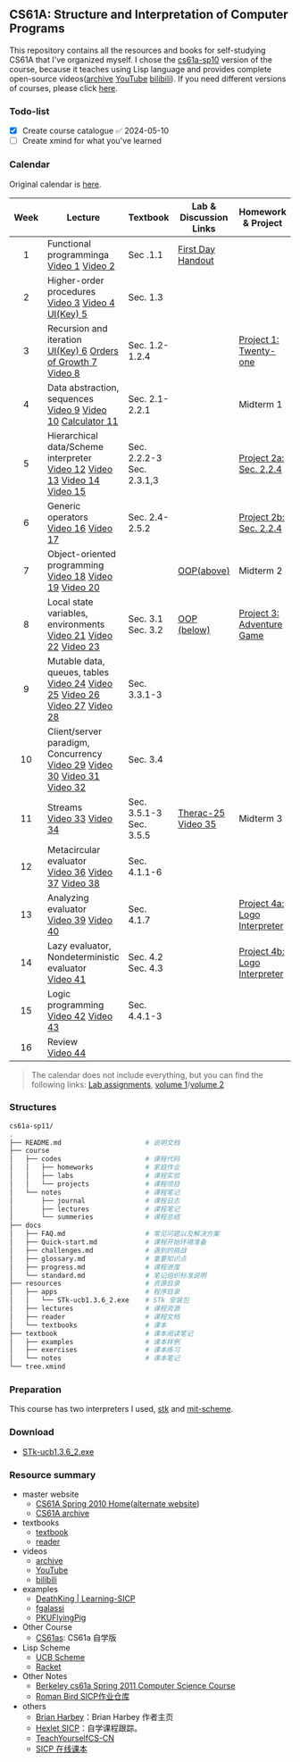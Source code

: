 ## CS61A: Structure and Interpretation of Computer Programs
This repository contains all the resources and books for self-studying CS61A that I've organized myself. I chose the  [cs61a-sp10](https://people.eecs.berkeley.edu/~bh/61a-pages/) version of the course, because it teaches using Lisp language and provides complete open-source videos([archive](https://archive.org/details/ucberkeley-webcast-PL3E89002AA9B9879E) [YouTube](https://www.youtube.com/playlist?list=PLhMnuBfGeCDNgVzLPxF9o5UNKG1b-LFY9) [bilibili](https://www.bilibili.com/video/av40460492/)). If you need different  versions of courses, please click [here](https://inst.eecs.berkeley.edu/~cs61a/archives.html).
### Todo-list
- [x] Create course catalogue ✅ 2024-05-10
- [ ] Create xmind for what you've learned
### Calendar
Original calendar is [here](resources/reader/glance.pdf).

| <b>Week</b> | <b>Lecture</b>                                                                                                                                                                                                                                                                                                                                                                                                                                                                                                                                                                                                                                                                                                                                                                | <b>Textbook<b>                                                              | <b>Lab & Discussion Links</b>                                                                                                                                                                                                  | <b>Homework & Project</b>                                                                                             |     |     |
| :---------: | ----------------------------------------------------------------------------------------------------------------------------------------------------------------------------------------------------------------------------------------------------------------------------------------------------------------------------------------------------------------------------------------------------------------------------------------------------------------------------------------------------------------------------------------------------------------------------------------------------------------------------------------------------------------------------------------------------------------------------------------------------------------------------- | --------------------------------------------------------------------------- | ------------------------------------------------------------------------------------------------------------------------------------------------------------------------------------------------------------------------------ | --------------------------------------------------------------------------------------------------------------------- | --- | --- |
|      1      | Functional programminga</br><a id="customButton"  class="clicked" href="https://www.youtube.com/watch?v=4leZ1Ca4f0g&list=PLhMnuBfGeCDNgVzLPxF9o5UNKG1b-LFY9&index=1&t=136s&pp=iAQB">Video 1</a> <a id="customButton" class="clicked" href="https://www.youtube.com/watch?v=8aFp84teahw&list=PLhMnuBfGeCDNgVzLPxF9o5UNKG1b-LFY9&index=2&t=27s&pp=iAQB">Video 2</a>                                                                                                                                                                                                                                                                                                                                                                                                             | <a id="customButton"   class="clicked">Sec .1.1</a>                         | [First Day Handout](/resources/reader/first-day-handout.pdf)                                                                                                                                                                   |                                                                                                                       |     |     |
|      2      | Higher-order procedures</br><a id="customButton"  class="clicked" href="https://www.youtube.com/watch?v=NcrPl8Ocwpo&list=PLhMnuBfGeCDNgVzLPxF9o5UNKG1b-LFY9&index=3&t=419s&pp=iAQB">Video 3</a> <a id="customButton" class="clicked" href="https://www.youtube.com/watch?v=OVI5ok0ahmc&list=PLhMnuBfGeCDNgVzLPxF9o5UNKG1b-LFY9&index=4&pp=iAQB">Video 4</a> <a id="customButton" class="clicked" href="https://www.youtube.com/watch?v=tJB3Lk8_m7w&list=PLhMnuBfGeCDNgVzLPxF9o5UNKG1b-LFY9&index=5&pp=iAQB">UI(Key) 5</a>                                                                                                                                                                                                                                                     | <a id="customButton" class="clicked">Sec. 1.3</a>                           |                                                                                                                                                                                                                                |                                                                                                                       |     |     |
|      3      | Recursion and iteration</br><a id="customButton" class="clicked" href="https://www.youtube.com/watch?v=r2-TaLTs7w0&list=PLhMnuBfGeCDNgVzLPxF9o5UNKG1b-LFY9&index=6&pp=iAQB">UI(Key) 6</a> <a id="customButton"  class="clicked" href="https://www.youtube.com/watch?v=FUaY0N4qVPY&list=PLhMnuBfGeCDNgVzLPxF9o5UNKG1b-LFY9&index=7&pp=iAQB">Orders of Growth 7</a> <a id="customButton" class="clicked" href="https://www.youtube.com/watch?v=gOupSAT_acA&list=PLhMnuBfGeCDNgVzLPxF9o5UNKG1b-LFY9&index=8&pp=iAQB">Video 8</a>                                                                                                                                                                                                                                                 | <a id="customButton" class="clicked" >Sec. 1.2-1.2.4</a>                    |                                                                                                                                                                                                                                | [Project 1: Twenty-one](./resources/reader/nodate-21.pdf)                                                             |     |     |
|      4      | Data abstraction, sequences</br><a id="customButton" href="https://www.youtube.com/watch?v=8LIZqnf7gIs&list=PLhMnuBfGeCDNgVzLPxF9o5UNKG1b-LFY9&index=9&pp=iAQB">Video 9</a> <a id="customButton" href="https://www.youtube.com/watch?v=-50z10gewhs&list=PLhMnuBfGeCDNgVzLPxF9o5UNKG1b-LFY9&index=10&pp=iAQB">Video 10</a> <a id="customButton" href="https://www.youtube.com/watch?v=Cj8Y8pvs-6I&list=PLhMnuBfGeCDNgVzLPxF9o5UNKG1b-LFY9&index=11&pp=iAQB">Calculator 11</a>                                                                                                                                                                                                                                                                                                  | <a id="customButton"   class="clicked">Sec. 2.1-2.2.1</a>                   |                                                                                                                                                                                                                                | <a id="customButton">Midterm 1</a>                                                                                    |     |     |
|      5      | Hierarchical data/Scheme interpreter</br><a id="customButton" href="https://www.youtube.com/watch?v=3doCo1lF9Xk&list=PLhMnuBfGeCDNgVzLPxF9o5UNKG1b-LFY9&index=12&pp=iAQB">Video 12</a> <a id="customButton" href="https://www.youtube.com/watch?v=UamvUCRq7FM&list=PLhMnuBfGeCDNgVzLPxF9o5UNKG1b-LFY9&index=13&pp=iAQB">Video 13</a> <a id="customButton" href="https://www.youtube.com/watch?v=ljjwH7aXJIM&list=PLhMnuBfGeCDNgVzLPxF9o5UNKG1b-LFY9&index=14&pp=iAQB">Video 14</a> <a id="customButton" href="https://www.youtube.com/watch?v=jo7kUzz_j0A&list=PLhMnuBfGeCDNgVzLPxF9o5UNKG1b-LFY9&index=15&pp=iAQB">Video 15</a>                                                                                                                                              | <a id="customButton">Sec. 2.2.2-3</a> <a id="customButton">Sec. 2.3.1,3</a> |                                                                                                                                                                                                                                | [Project 2a: ](https://inst.eecs.berkeley.edu/~cs61a/reader/nodate-21.pdf)<a id="customButton" href="">Sec. 2.2.4</a> |     |     |
|      6      | Generic operators</br><a id="customButton" href="https://www.youtube.com/watch?v=zgbBNEuHs2w&list=PLhMnuBfGeCDNgVzLPxF9o5UNKG1b-LFY9&index=16&pp=iAQB">Video 16</a> <a id="customButton" href="https://www.youtube.com/watch?v=_6S-C5TAwlM&list=PLhMnuBfGeCDNgVzLPxF9o5UNKG1b-LFY9&index=17&pp=iAQB">Video 17</a>                                                                                                                                                                                                                                                                                                                                                                                                                                                             | <a id="customButton">Sec. 2.4-2.5.2</a>                                     |                                                                                                                                                                                                                                | [Project 2b: ](https://inst.eecs.berkeley.edu/~cs61a/reader/nodate-21.pdf)<a id="customButton" href="">Sec. 2.2.4</a> |     |     |
|      7      | Object-oriented programming</br><a id="customButton" href="https://www.youtube.com/watch?v=Y9ZYTTetURs&list=PLhMnuBfGeCDNgVzLPxF9o5UNKG1b-LFY9&index=18&pp=iAQB">Video 18</a> <a id="customButton" href="https://www.youtube.com/watch?v=i2xeedX-Vdk&list=PLhMnuBfGeCDNgVzLPxF9o5UNKG1b-LFY9&index=19&pp=iAQB">Video 19</a> <a id="customButton" href="https://www.youtube.com/watch?v=iAQhIMqloS0&list=PLhMnuBfGeCDNgVzLPxF9o5UNKG1b-LFY9&index=20&pp=iAQB">Video 20</a>                                                                                                                                                                                                                                                                                                     |                                                                             | [OOP(above)](https://inst.eecs.berkeley.edu/~cs61a/reader/aboveline.pdf)                                                                                                                                                       | <a id="customButton">Midterm 2</a>                                                                                    |     |     |
|      8      | Local state variables, environments</br><a id="customButton" href="https://www.youtube.com/watch?v=fSjVM0rHrMQ&list=PLhMnuBfGeCDNgVzLPxF9o5UNKG1b-LFY9&index=21&pp=iAQB">Video 21</a> <a id="customButton" href="https://www.youtube.com/watch?v=JS3jxx0QzKc&list=PLhMnuBfGeCDNgVzLPxF9o5UNKG1b-LFY9&index=22&pp=iAQB">Video 22</a> <a id="customButton" href="https://www.youtube.com/watch?v=g9WVaY0ZFsg&list=PLhMnuBfGeCDNgVzLPxF9o5UNKG1b-LFY9&index=23&pp=iAQB">Video 23</a>                                                                                                                                                                                                                                                                                             | <a id="customButton">Sec. 3.1</a> <a id="customButton">Sec. 3.2</a>         | [OOP (below)](https://inst.eecs.berkeley.edu/~cs61a/reader/belowline.pdf)                                                                                                                                                      | [Project 3: Adventure Game](https://inst.eecs.berkeley.edu/~cs61a/reader/nodate-adv.txt)                              |     |     |
|      9      | Mutable data, queues, tables</br><a id="customButton" href="https://www.youtube.com/watch?v=-YGPULBggZQ&list=PLhMnuBfGeCDNgVzLPxF9o5UNKG1b-LFY9&index=24&pp=iAQB">Video 24</a> <a id="customButton" href="https://www.youtube.com/watch?v=rF3Puw2JQQo&list=PLhMnuBfGeCDNgVzLPxF9o5UNKG1b-LFY9&index=25&pp=iAQB">Video 25</a> <a id="customButton" href="https://www.youtube.com/watch?v=dO9kQM9E-MQ&list=PLhMnuBfGeCDNgVzLPxF9o5UNKG1b-LFY9&index=26&pp=iAQB">Video 26</a> <a id="customButton" href="https://www.youtube.com/watch?v=XJRD-wrqukI&list=PLhMnuBfGeCDNgVzLPxF9o5UNKG1b-LFY9&index=27&t=963s&pp=iAQB">Video 27</a> <a id="customButton" href="https://www.youtube.com/watch?v=cwFUN-w587I&list=PLhMnuBfGeCDNgVzLPxF9o5UNKG1b-LFY9&index=28&pp=iAQB">Video 28</a> | <a id="customButton">Sec. 3.3.1-3</a>                                       |                                                                                                                                                                                                                                |                                                                                                                       |     |     |
|     10      | Client/server paradigm, Concurrency</br><a id="customButton" href="https://www.youtube.com/watch?v=TkAmAaMuRac&list=PLhMnuBfGeCDNgVzLPxF9o5UNKG1b-LFY9&index=29&t=40s&pp=iAQB">Video 29</a> <a id="customButton" href="https://www.youtube.com/watch?v=ryAmZrwBjj4&list=PLhMnuBfGeCDNgVzLPxF9o5UNKG1b-LFY9&index=30&pp=iAQB">Video 30</a> <a id="customButton" href="https://www.youtube.com/watch?v=nXFL35LRVgw&list=PLhMnuBfGeCDNgVzLPxF9o5UNKG1b-LFY9&index=31&pp=iAQB">Video 31</a> <a id="customButton" href="https://www.youtube.com/watch?v=99atAu-P5f8&list=PLhMnuBfGeCDNgVzLPxF9o5UNKG1b-LFY9&index=32&pp=iAQB">Video 32</a>                                                                                                                                         | <a id="customButton">Sec. 3.4</a>                                           |                                                                                                                                                                                                                                |                                                                                                                       |     |     |
|     11      | Streams</br><a id="customButton" href="https://www.youtube.com/watch?v=tE5Q5AMlORI&list=PLhMnuBfGeCDNgVzLPxF9o5UNKG1b-LFY9&index=33&pp=iAQB">Video 33</a> <a id="customButton" href="https://www.youtube.com/watch?v=ilOU9r9g-Co&list=PLhMnuBfGeCDNgVzLPxF9o5UNKG1b-LFY9&index=34&pp=iAQB">Video 34</a>                                                                                                                                                                                                                                                                                                                                                                                                                                                                       | <a id="customButton">Sec. 3.5.1-3</a> <a id="customButton">Sec. 3.5.5</a>   | [Therac-25](https://inst.eecs.berkeley.edu/~cs61a/reader/Therac-25.pdf)</br><a id="customButton" href="https://www.youtube.com/watch?v=H4Xa45RGBQ8&list=PLhMnuBfGeCDNgVzLPxF9o5UNKG1b-LFY9&index=35&t=7s&pp=iAQB">Video 35</a> | <a id="customButton">Midterm 3</a>                                                                                    |     |     |
|     12      | Metacircular evaluator</br><a id="customButton" href="https://www.youtube.com/watch?v=fhxwXp3Uuas&list=PLhMnuBfGeCDNgVzLPxF9o5UNKG1b-LFY9&index=36&pp=iAQB">Video 36</a> <a id="customButton" href="https://www.youtube.com/watch?v=MM9Z3V8rPGg&list=PLhMnuBfGeCDNgVzLPxF9o5UNKG1b-LFY9&index=37&pp=iAQB">Video 37</a> <a id="customButton" href="https://www.youtube.com/watch?v=BWMWi5J5Z3k&list=PLhMnuBfGeCDNgVzLPxF9o5UNKG1b-LFY9&index=38&pp=iAQB">Video 38</a>                                                                                                                                                                                                                                                                                                          | <a id="customButton">Sec. 4.1.1-6</a>                                       |                                                                                                                                                                                                                                |                                                                                                                       |     |     |
|     13      | Analyzing evaluator</br><a id="customButton" href="https://www.youtube.com/watch?v=YuJuUugb9Ug&list=PLhMnuBfGeCDNgVzLPxF9o5UNKG1b-LFY9&index=39&pp=iAQB">Video 39</a> <a id="customButton" href="https://www.youtube.com/watch?v=UrpmXJTzkOY&list=PLhMnuBfGeCDNgVzLPxF9o5UNKG1b-LFY9&index=40&pp=iAQB">Video 40</a>                                                                                                                                                                                                                                                                                                                                                                                                                                                           | <a id="customButton">Sec. 4.1.7</a>                                         |                                                                                                                                                                                                                                | [Project 4a: Logo Interpreter](https://inst.eecs.berkeley.edu/~cs61a/reader/nodate-logo.txt)                          |     |     |
|     14      | Lazy evaluator, Nondeterministic evaluator</br><a id="customButton" href="https://www.youtube.com/watch?v=Tzx0yhCKiKk&list=PLhMnuBfGeCDNgVzLPxF9o5UNKG1b-LFY9&index=41&pp=iAQB">Video 41</a>                                                                                                                                                                                                                                                                                                                                                                                                                                                                                                                                                                                  | <a id="customButton">Sec. 4.2</a> <a id="customButton">Sec. 4.3</a>         |                                                                                                                                                                                                                                | [Project 4b: Logo Interpreter](https://inst.eecs.berkeley.edu/~cs61a/reader/nodate-logo.txt)                          |     |     |
|     15      | Logic programming</br><a id="customButton" href="https://www.youtube.com/watch?v=YfWbmuarQVQ&list=PLhMnuBfGeCDNgVzLPxF9o5UNKG1b-LFY9&index=42&pp=iAQB">Video 42</a> <a id="customButton" href="https://www.youtube.com/watch?v=kFcxAe6ead4&list=PLhMnuBfGeCDNgVzLPxF9o5UNKG1b-LFY9&index=43&pp=iAQB">Video 43</a>                                                                                                                                                                                                                                                                                                                                                                                                                                                             | <a id="customButton">Sec. 4.4.1-3</a>                                       |                                                                                                                                                                                                                                |                                                                                                                       |     |     |
|     16      | Review</br><a id="customButton" href="https://www.youtube.com/watch?v=pqr5Ss8uXnQ&list=PLhMnuBfGeCDNgVzLPxF9o5UNKG1b-LFY9&index=44&pp=iAQB">Video 44</a>                                                                                                                                                                                                                                                                                                                                                                                                                                                                                                                                                                                                                      |                                                                             |                                                                                                                                                                                                                                |                                                                                                                       |     |     |

> The calendar does not include everything, but you can find the following links: [Lab assignments](https://inst.eecs.berkeley.edu/~cs61a/reader/nodate-labs.pdf), [volume 1](https://inst.eecs.berkeley.edu/~cs61a/reader/vol1.html)/[volume 2](https://inst.eecs.berkeley.edu/~cs61a/reader/vol2.html)
### Structures
```bash
cs61a-sp11/
.
├── README.md                     # 说明文档
├── course
│   ├── codes                     # 课程代码
│   │   ├── homeworks             # 家庭作业
│   │   ├── labs                  # 课程实验
│   │   └── projects              # 课程项目
│   └── notes                     # 课程笔记
│       ├── journal               # 课程日志
│       ├── lectures              # 课程笔记
│       └── summeries             # 课程总结
├── docs
│   ├── FAQ.md                    # 常见问题以及解决方案
│   ├── Quick-start.md            # 课程开始环境准备
│   ├── challenges.md             # 遇到的挑战
│   ├── glossary.md               # 重要知识点
│   ├── progress.md               # 课程进度
│   └── standard.md               # 笔记组织标准说明
├── resources                     # 资源目录
│   ├── apps                      # 程序目录
│   │   └── STk-ucb1.3.6_2.exe    # STk 安装包
│   ├── lectures                  # 课程资源
│   ├── reader                    # 课程文档
│   └── textbooks                 # 课本
├── textbook                      # 课本阅读笔记
│   ├── examples                  # 课本样例
│   ├── exercises                 # 课本练习
│   └── notes                     # 课本笔记
└── tree.xmind 
```
### Preparation
This course has two interpreters I used, [stk](http://inst.eecs.berkeley.edu/~scheme/) and [mit-scheme](https://www.gnu.org/software/mit-scheme/).
### Download
- [STk-ucb1.3.6_2.exe](resources/apps/STk-ucb1.3.6_2.exe)
### Resource summary
- master website
	- [CS61A Spring 2010 Home](https://inst.eecs.berkeley.edu/~cs61a/sp10/)([alternate website](https://people.eecs.berkeley.edu/~bh/61a-pages/))
	- [CS61A archive](https://inst.eecs.berkeley.edu/~cs61a/archives.html)
- textbooks
	- [textbook]( https://mitp-content-server.mit.edu/books/content/sectbyfn/books_pres_0/6515/sicp.zip/index.html)
	- [reader]( https://inst.eecs.berkeley.edu/~cs61a/reader/)
- videos
	- [archive](https://archive.org/details/ucberkeley-webcast-PL3E89002AA9B9879E)
	- [YouTube](https://www.youtube.com/playlist?list=PLhMnuBfGeCDNgVzLPxF9o5UNKG1b-LFY9)
	- [bilibili](https://www.bilibili.com/video/av40460492/)
- examples
	- [DeathKing | Learning-SICP](https://github.com/DeathKing/Learning-SICP)
	- [fgalassi](https://github.com/fgalassi/cs61a-sp11?tab=readme-ov-file)
	- [PKUFlyingPig](https://github.com/PKUFlyingPig/CS61A)
- Other Course
	- [CS61as](https://berkeley-cs61as.github.io/resources.html): CS61a 自学版
- Lisp Scheme
	- [UCB Scheme](https://inst.eecs.berkeley.edu/~scheme/)
	- [Racket](https://docs.racket-lang.org/manual@simply-scheme/index.html)
- Other Notes 
	- [Berkeley cs61a Spring 2011 Computer Science Course](https://github.com/theurere/berkeley_cs61a_spring-2011_archive)
	- [Roman Bird SICP](https://romanbird.github.io/sicp/)[作业仓库](https://github.com/romanbird/sicp/tree/main)
- others
	- [Brian Harbey](https://people.eecs.berkeley.edu/~bh/downloads)：Brian Harbey 作者主页
	- [Hexlet SICP](https://sicp.hexlet.io/)：自学课程跟踪。
	- [TeachYourselfCS-CN](https://github.com/izackwu/TeachYourselfCS-CN/blob/master/TeachYourselfCS-CN.md)
	- [SICP 在线课本](https://sarabander.github.io/sicp/html/index.xhtml)

